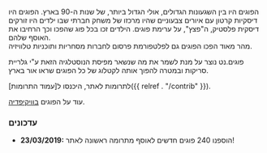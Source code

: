 הפוגים היו בין השגעונות הגדולים, אולי הגדול ביותר, של שנות ה-90 בארץ. הפוגים היו דיסקיות קרטון עם איורים צבעוניים שהיו מרכזו של משחק חברתי שבו ילדים היו זורקים דיסקית פלסטיק, ה"פצץ", על ערימת פוגים. הילדים זכו בכל פוג שהפכו וכך הרחיבו את האוסף שלהם.  
מהר מאוד הפכו הפוגים גם לפלטפורמת פרסום לחברות מסחריות ותוכניות טלוויזיה.  

פוגים.נט נוצר על מנת לשמר את מה שנשאר מפיסת הנוסטלגיה הזאת ע"י גלריית סריקות ובמטרה להפוך אותה לקטלוג של כל הפוגים שראו אור בארץ.  

לתרומות לאתר, היכנסו ל[עמוד התרומות]({{ relref . "/contrib" }}).

עוד על הפוגים <a href="https://he.wikipedia.org/wiki/%D7%A4%D7%95%D7%92%D7%99%D7%9D" target="_blank">בוויקיפדיה</a>.

### עדכונים

- **23/03/2019:** הוספנו 240 פוגים חדשים לאוסף מתרומה ראשונה לאתר!